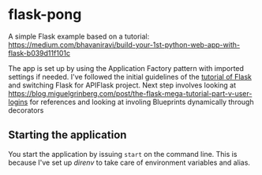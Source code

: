 # flask-pong

A simple Flask example based on a tutorial:
https://medium.com/bhavaniravi/build-your-1st-python-web-app-with-flask-b039d11f101c

The app is set up by using the Application Factory pattern with imported settings if needed. I've followed the initial guidelines of the [tutorial of Flask](https://flask.palletsprojects.com/en/stable/tutorial/) and switching Flask for APIFlask project.
Next step involves looking at https://blog.miguelgrinberg.com/post/the-flask-mega-tutorial-part-v-user-logins for references and looking at involing Blueprints dynamically through decorators

## Starting the application

You start the application by issuing `start` on the command line. This is because I've set up _direnv_ to take care of environment variables and alias.
